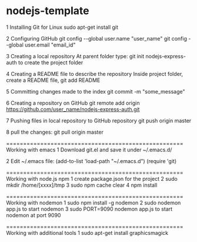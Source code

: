 # nodejs-template

1 Installing Git for Linux
  sudo apt-get install git

2 Configuring GitHub
  git config --global user.name "user_name"
  git config --global user.email "email_id"

3 Creating a local repository
  At parent folder type: git init nodejs-express-auth to create the project folder

4 Creating a README file to describe the repository
  Inside project folder, create a README file,
  git add README

5 Committing changes made to the index
  git commit -m "some_message"

6 Creating a repository on GitHub
  git remote add origin https://github.com/user_name/nodejs-express-auth.git

7 Pushing files in local repository to GitHub repository
  git push origin master

8 pull the changes:
  git pull origin master
  
  
====================================================
Working with emacs
1 Download git.el and save it under ~/.emacs.d/

2 Edit ~/.emacs file:
  (add-to-list 'load-path "~/.emacs.d")
  (require 'git)

====================================================
Working with node.js npm
1 create package.json for the project
2 sudo mkdir /home/[xxxx]/tmp
3 sudo npm cache clear
4 npm install 


====================================================
Working with nodemon
1 sudo npm install -g nodemon
2 sudo nodemon app.js to start nodemon
3 sudo PORT=9090 nodemon app.js to start nodemon at port 9090


====================================================
Working with additional tools
1 sudo apt-get install graphicsmagick


